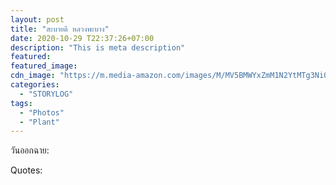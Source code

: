 ```yaml
---
layout: post
title: "สะบายดี หลวงพะบาง"
date: 2020-10-29 T22:37:26+07:00
description: "This is meta description"
featured:
featured_image:
cdn_image: "https://m.media-amazon.com/images/M/MV5BMWYxZmM1N2YtMTg3Ni00YmRjLWEyZDUtY2NiZjA3NDRhODhmXkEyXkFqcGdeQXVyNzg5OTk2OA@@._V1_.jpg"
categories:
  - "STORYLOG"
tags:
  - "Photos"
  - "Plant"
---
```

วันออกฉาย:

Quotes:
